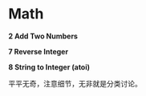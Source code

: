 # Math

**2 Add Two Numbers**

**7 Reverse Integer**

**8 String to Integer (atoi)**

平平无奇，注意细节，无非就是分类讨论。

